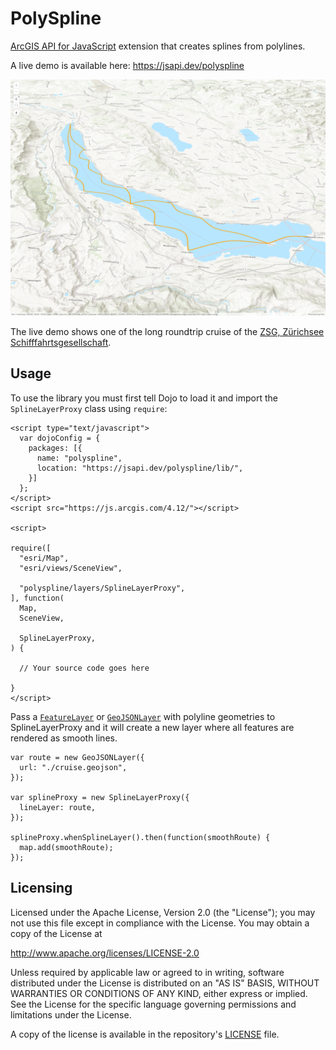 # PolySpline

[ArcGIS API for JavaScript](https://js.arcgis.com/) extension that creates splines from polylines.

A live demo is available here: https://jsapi.dev/polyspline

[![screenshot](./screenshot.png)](https://jsapi.dev/polyspline)

The live demo shows one of the long roundtrip cruise of the [ZSG, Zürichsee Schifffahrtsgesellschaft](https://www.zsg.ch/en/timetable-prices/round-trips-scheduled-cruises/dep-zurich).

## Usage

To use the library you must first tell Dojo to load it and import the `SplineLayerProxy` class using `require`:

```
<script type="text/javascript">
  var dojoConfig = {
    packages: [{
      name: "polyspline",
      location: "https://jsapi.dev/polyspline/lib/",
    }]
  };
</script>
<script src="https://js.arcgis.com/4.12/"></script>

<script>

require([
  "esri/Map",
  "esri/views/SceneView",

  "polyspline/layers/SplineLayerProxy",
], function(
  Map,
  SceneView,

  SplineLayerProxy,
) {

  // Your source code goes here

}
</script>
```

Pass a [`FeatureLayer`](https://developers.arcgis.com/javascript/latest/api-reference/esri-layers-FeatureLayer.html) or [`GeoJSONLayer`](https://developers.arcgis.com/javascript/latest/api-reference/esri-layers-GeoJSONLayer.html) with polyline geometries to SplineLayerProxy and it will create a new layer where all features are rendered as smooth lines.

```
var route = new GeoJSONLayer({
  url: "./cruise.geojson",
});

var splineProxy = new SplineLayerProxy({
  lineLayer: route,
});

splineProxy.whenSplineLayer().then(function(smoothRoute) {
  map.add(smoothRoute);
});

```

## Licensing

Licensed under the Apache License, Version 2.0 (the "License");
you may not use this file except in compliance with the License.
You may obtain a copy of the License at

   http://www.apache.org/licenses/LICENSE-2.0

Unless required by applicable law or agreed to in writing, software
distributed under the License is distributed on an "AS IS" BASIS,
WITHOUT WARRANTIES OR CONDITIONS OF ANY KIND, either express or implied.
See the License for the specific language governing permissions and
limitations under the License.

A copy of the license is available in the repository's [LICENSE](./LICENSE) file.